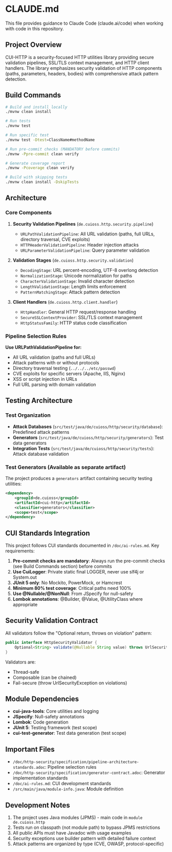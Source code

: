 # CLAUDE.md

This file provides guidance to Claude Code (claude.ai/code) when working with code in this repository.

## Project Overview

CUI-HTTP is a security-focused HTTP utilities library providing secure validation pipelines, SSL/TLS context management, and HTTP client handlers. The library emphasizes security validation of HTTP components (paths, parameters, headers, bodies) with comprehensive attack pattern detection.

## Build Commands

```bash
# Build and install locally
./mvnw clean install

# Run tests
./mvnw test

# Run specific test
./mvnw test -Dtest=ClassName#methodName

# Run pre-commit checks (MANDATORY before commits)
./mvnw -Ppre-commit clean verify

# Generate coverage report
./mvnw -Pcoverage clean verify

# Build with skipping tests
./mvnw clean install -DskipTests
```

## Architecture

### Core Components

1. **Security Validation Pipelines** (`de.cuioss.http.security.pipeline`)
   - `URLPathValidationPipeline`: All URL validation (paths, full URLs, directory traversal, CVE exploits)
   - `HTTPHeaderValidationPipeline`: Header injection attacks
   - `URLParameterValidationPipeline`: Query parameter validation

2. **Validation Stages** (`de.cuioss.http.security.validation`)
   - `DecodingStage`: URL percent-encoding, UTF-8 overlong detection
   - `NormalizationStage`: Unicode normalization for paths
   - `CharacterValidationStage`: Invalid character detection
   - `LengthValidationStage`: Length limits enforcement
   - `PatternMatchingStage`: Attack pattern detection

3. **Client Handlers** (`de.cuioss.http.client.handler`)
   - `HttpHandler`: General HTTP request/response handling
   - `SecureSSLContextProvider`: SSL/TLS context management
   - `HttpStatusFamily`: HTTP status code classification

### Pipeline Selection Rules

**Use URLPathValidationPipeline for:**
- All URL validation (paths and full URLs)
- Attack patterns with or without protocols
- Directory traversal testing (`../../../etc/passwd`)
- CVE exploits for specific servers (Apache, IIS, Nginx)
- XSS or script injection in URLs
- Full URL parsing with domain validation

## Testing Architecture

### Test Organization

- **Attack Databases** (`src/test/java/de/cuioss/http/security/database`): Predefined attack patterns
- **Generators** (`src/test/java/de/cuioss/http/security/generators`): Test data generators
- **Integration Tests** (`src/test/java/de/cuioss/http/security/tests`): Attack database validation

### Test Generators (Available as separate artifact)

The project produces a `generators` artifact containing security testing utilities:
```xml
<dependency>
    <groupId>de.cuioss</groupId>
    <artifactId>cui-http</artifactId>
    <classifier>generators</classifier>
    <scope>test</scope>
</dependency>
```

## CUI Standards Integration

This project follows CUI standards documented in `/doc/ai-rules.md`. Key requirements:

1. **Pre-commit checks are mandatory**: Always run the pre-commit checks (see Build Commands section) before commits
2. **Use CuiLogger**: Private static final LOGGER, never use slf4j or System.out
3. **JUnit 5 only**: No Mockito, PowerMock, or Hamcrest
4. **Minimum 80% test coverage**: Critical paths need 100%
5. **Use @Nullable/@NonNull**: From JSpecify for null-safety
6. **Lombok annotations**: @Builder, @Value, @UtilityClass where appropriate

## Security Validation Contract

All validators follow the "Optional return, throws on violation" pattern:

```java
public interface HttpSecurityValidator {
    Optional<String> validate(@Nullable String value) throws UrlSecurityException;
}
```

Validators are:
- Thread-safe
- Composable (can be chained)
- Fail-secure (throw UrlSecurityException on violations)

## Module Dependencies

- **cui-java-tools**: Core utilities and logging
- **JSpecify**: Null-safety annotations
- **Lombok**: Code generation
- **JUnit 5**: Testing framework (test scope)
- **cui-test-generator**: Test data generation (test scope)

## Important Files

- `/doc/http-security/specification/pipeline-architecture-standards.adoc`: Pipeline selection rules
- `/doc/http-security/specification/generator-contract.adoc`: Generator implementation standards
- `/doc/ai-rules.md`: CUI development standards
- `/src/main/java/module-info.java`: Module definition

## Development Notes

1. The project uses Java modules (JPMS) - main code in `module de.cuioss.http`
2. Tests run on classpath (not module path) to bypass JPMS restrictions
3. All public APIs must have Javadoc with usage examples
4. Security exceptions use builder pattern with detailed failure context
5. Attack patterns are organized by type (CVE, OWASP, protocol-specific)